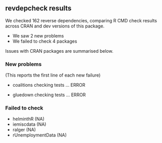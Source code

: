 ## revdepcheck results

We checked 162 reverse dependencies, comparing R CMD check results across CRAN and dev versions of this package.

 * We saw 2 new problems
 * We failed to check 4 packages

Issues with CRAN packages are summarised below.

### New problems
(This reports the first line of each new failure)

* coalitions
  checking tests ... ERROR

* gluedown
  checking tests ... ERROR

### Failed to check

* helminthR         (NA)
* iemiscdata        (NA)
* ralger            (NA)
* rUnemploymentData (NA)
